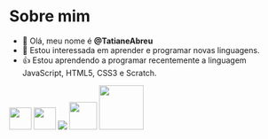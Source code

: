 # Sobre mim

- 👋 Olá, meu nome é **@TatianeAbreu**
- 👀 Estou interessada em aprender e programar novas linguagens.
- :+1: Estou aprendendo a programar recentemente a linguagem JavaScript, HTML5, CSS3 e Scratch. 

<img src="https://cdn.jsdelivr.net/gh/devicons/devicon/icons/java/java-original.svg" width="40" height="40"/> <img src="https://cdn.jsdelivr.net/gh/devicons/devicon/icons/arduino/arduino-plain-wordmark.svg" width="40" height="40"/> 
<img src="https://img.shields.io/badge/Scratch-4D97FF?stylhttps://github.com/IsaacAlves7/javascript-programming.pnge=for-the-badge&logo=Scratch&logoColor=white" />
<img src="https://raw.githubusercontent.com/learnbr/html-css/master/logo.png" widdth="40" height="50"/>
<img src="https://img.favpng.com/22/13/7/eddie-iron-maiden-for-a-jovem-do-vasco-heavy-metal-motorcycle-png-favpng-h17Q55YeyzQFhBdmQfzsNcQbc.jpg" widdth="60" height="80"/>
